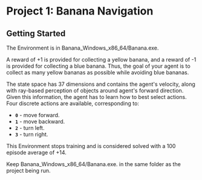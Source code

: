 # Project 1: Banana Navigation

## Getting Started

The Environment is in Banana_Windows_x86_64/Banana.exe.

A reward of +1 is provided for collecting a yellow banana, and a reward of -1 is provided for collecting a blue banana.  Thus, the goal of your agent is to collect as many yellow bananas as possible while avoiding blue bananas.  

The state space has 37 dimensions and contains the agent's velocity, along with ray-based perception of objects around agent's forward direction.  Given this information, the agent has to learn how to best select actions.  Four discrete actions are available, corresponding to:
- **`0`** - move forward.
- **`1`** - move backward.
- **`2`** - turn left.
- **`3`** - turn right.

This Environment stops training and is considered solved with a 100 episode average of +14.

Keep Banana_Windows_x86_64/Banana.exe. in the same folder as the project being run.

